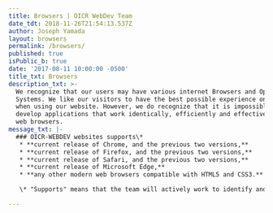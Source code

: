 ```yaml
---
title: Browsers | OICR WebDev Team
date_tdt: 2018-11-26T21:54:13.537Z
author: Joseph Yamada
layout: browsers
permalink: /browsers/
published: true
isPublic_b: true
date: '2017-08-11 10:00:00 -0500'
title_txt: Browsers
description_txt: >-
  We recognize that our users may have various internet Browsers and Operating
  Systems. We like our visitors to have the best possible experience on the web
  when using our website. However, we do recognize that it is impossible to
  develop applications that work identically, efficiently and effectively on all
  web browsers. 
message_txt: |-
  ### OICR-WEBDEV websites supports\*
   * **current release of Chrome, and the previous two versions,**
   * **current release of Firefox, and the previous two versions,**
   * **current release of Safari, and the previous two versions,**
   * **current release of Microsoft Edge,**
   * **any other modern web browsers compatible with HTML5 and CSS3.**

   \* "Supports" means that the team will actively work to identify and fix bugs.

---
```




